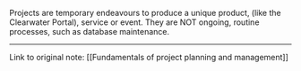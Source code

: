 Projects are temporary endeavours to produce a unique product, (like the Clearwater Portal), service or event. They are NOT ongoing, routine processes, such as database maintenance.

---
Link to original note:
[[Fundamentals of project planning and management]]

